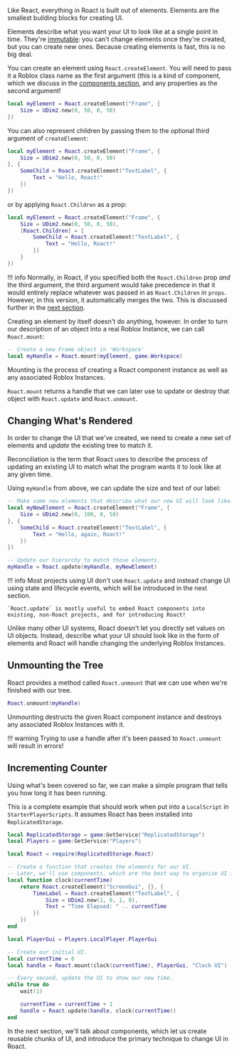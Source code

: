 Like React, everything in Roact is built out of elements. Elements are the smallest building blocks for creating UI.

Elements describe what you want your UI to look like at a single point in time. They're [immutable](https://en.wikipedia.org/wiki/Immutable_object): you can't change elements once they're created, but you can create new ones. Because creating elements is fast, this is no big deal.

You can create an element using `Roact.createElement`. You will need to pass it a Roblox class name as the first argument (this is a kind of component, which we discuss in the [components section](components), and any properties as the second argument!

```lua
local myElement = Roact.createElement("Frame", {
	Size = UDim2.new(0, 50, 0, 50)
})
```

You can also represent children by passing them to the optional third argument of `createElement`:

```lua
local myElement = Roact.createElement("Frame", {
	Size = UDim2.new(0, 50, 0, 50)
}, {
	SomeChild = Roact.createElement("TextLabel", {
		Text = "Hello, Roact!"
	})
})
```

or by applying `Roact.Children` as a prop:

```lua
local myElement = Roact.createElement("Frame", {
	Size = UDim2.new(0, 50, 0, 50),
	[Roact.Children] = {
		SomeChild = Roact.createElement("TextLabel", {
			Text = "Hello, Roact!"
		})
	}
})
```

!!! info
	Normally, in Roact, if you specified both the `Roact.Children` prop *and* the third argument, the third argument would take precedence in that it would entirely replace whatever was passed in as `Roact.Children` in `props`. However, in this version, it automatically merges the two. This is discussed further in the [next section](../merge-children).

Creating an element by itself doesn't do anything, however. In order to turn our description of an object into a real Roblox Instance, we can call `Roact.mount`:

```lua
-- Create a new Frame object in 'Workspace'
local myHandle = Roact.mount(myElement, game.Workspace)
```

Mounting is the process of creating a Roact component instance as well as any associated Roblox Instances.

`Roact.mount` returns a handle that we can later use to update or destroy that object with `Roact.update` and `Roact.unmount`.

## Changing What's Rendered
In order to change the UI that we've created, we need to create a new set of elements and *update* the existing tree to match it.

Reconciliation is the term that Roact uses to describe the process of updating an existing UI to match what the program wants it to look like at any given time.

Using `myHandle` from above, we can update the size and text of our label:

```lua
-- Make some new elements that describe what our new UI will look like.
local myNewElement = Roact.createElement("Frame", {
	Size = UDim2.new(0, 100, 0, 50)
}, {
	SomeChild = Roact.createElement("TextLabel", {
		Text = "Hello, again, Roact!"
	})
})

-- Update our hierarchy to match those elements.
myHandle = Roact.update(myHandle, myNewElement)
```

!!! info
	Most projects using UI don't use `Roact.update` and instead change UI using state and lifecycle events, which will be introduced in the next section.

	`Roact.update` is mostly useful to embed Roact components into existing, non-Roact projects, and for introducing Roact!

Unlike many other UI systems, Roact doesn't let you directly set values on UI objects. Instead, describe what your UI should look like in the form of elements and Roact will handle changing the underlying Roblox Instances.

## Unmounting the Tree
Roact provides a method called `Roact.unmount` that we can use when we're finished with our tree.

```lua
Roact.unmount(myHandle)
```

Unmounting destructs the given Roact component instance and destroys any associated Roblox Instances with it.

!!! warning
	Trying to use a handle after it's been passed to `Roact.unmount` will result in errors!

## Incrementing Counter
Using what's been covered so far, we can make a simple program that tells you how long it has been running.

This is a complete example that should work when put into a `LocalScript` in `StarterPlayerScripts`. It assumes Roact has been installed into `ReplicatedStorage`.

```lua
local ReplicatedStorage = game:GetService("ReplicatedStorage")
local Players = game:GetService("Players")

local Roact = require(ReplicatedStorage.Roact)

-- Create a function that creates the elements for our UI.
-- Later, we'll use components, which are the best way to organize UI in Roact.
local function clock(currentTime)
	return Roact.createElement("ScreenGui", {}, {
		TimeLabel = Roact.createElement("TextLabel", {
			Size = UDim2.new(1, 0, 1, 0),
			Text = "Time Elapsed: " .. currentTime
		})
	})
end

local PlayerGui = Players.LocalPlayer.PlayerGui

-- Create our initial UI.
local currentTime = 0
local handle = Roact.mount(clock(currentTime), PlayerGui, "Clock UI")

-- Every second, update the UI to show our new time.
while true do
	wait(1)

	currentTime = currentTime + 1
	handle = Roact.update(handle, clock(currentTime))
end
```

In the next section, we'll talk about components, which let us create reusable chunks of UI, and introduce the primary technique to change UI in Roact.